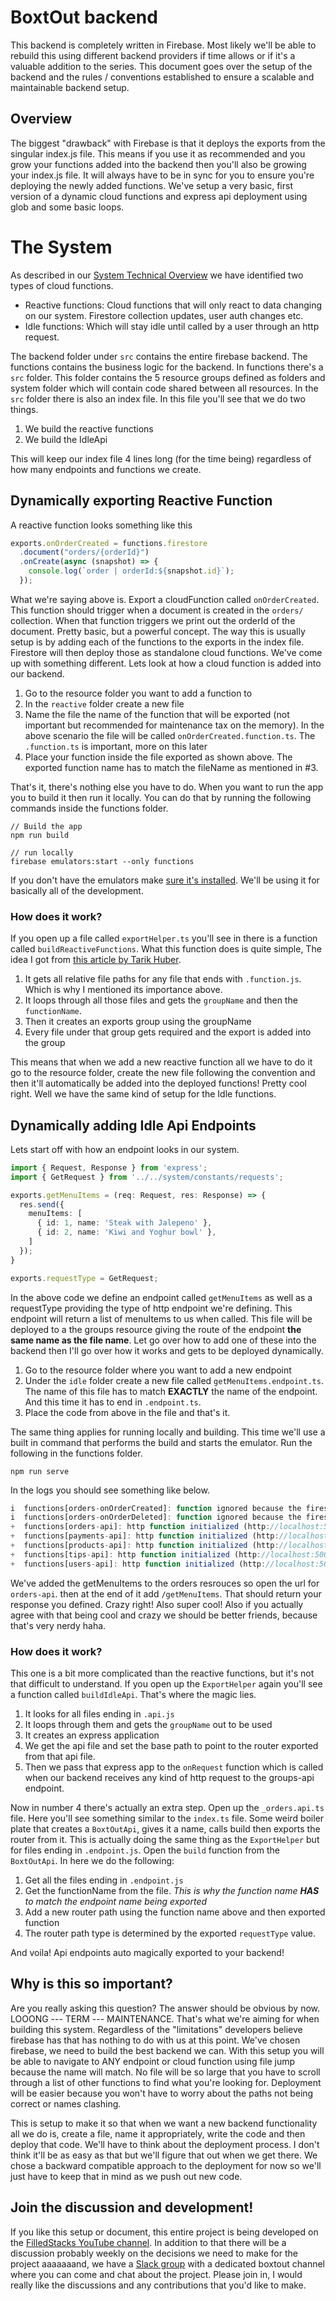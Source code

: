 # BoxtOut backend

This backend is completely written in Firebase. Most likely we'll be able to rebuild this using different backend providers if time allows or if it's a valuable addition to the series. This document goes over the setup of the backend and the rules / conventions established to ensure a scalable and maintainable backend setup.

## Overview

The biggest "drawback" with Firebase is that it deploys the exports from the singular index.js file. This means if you use it as recommended and you grow your functions added into the backend then you'll also be growing your index.js file. It will always have to be in sync for you to ensure you're deploying the newly added functions. We've setup a very basic, first version of a dynamic cloud functions and express api deployment using glob and some basic loops.

# The System

As described in our [System Technical Overview](https://github.com/FilledStacks/boxtout/wiki/System-Technical-Overview#backend-api-and-setup) we have identified two types of cloud functions. 

- Reactive functions: Cloud functions that will only react to data changing on our system. Firestore collection updates, user auth changes etc. 
- Idle functions: Which will stay idle until called by a user through an http request. 

The backend folder under `src` contains the entire firebase backend. The functions contains the business logic for the backend. In functions there's a `src` folder. This folder contains the 5 resource groups defined as folders and system folder which will contain code shared between all resources. In the `src` folder there is also an index file. In this file you'll see that we do two things. 

1. We build the reactive functions
2. We build the IdleApi

This will keep our index file 4 lines long (for the time being) regardless of how many endpoints and functions we create.

## Dynamically exporting Reactive Function

A reactive function looks something like this

```ts
exports.onOrderCreated = functions.firestore
  .document("orders/{orderId}")
  .onCreate(async (snapshot) => {
    console.log(`order | orderId:${snapshot.id}`);
  });
```

What we're saying above is. Export a cloudFunction called `onOrderCreated`. This function should trigger when a document is created in the `orders/` collection. When that function triggers we print out the orderId of the document. Pretty basic, but a powerful concept. The way this is usually setup is by adding each of the functions to the exports in the index file. Firestore will then deploy those as standalone cloud functions. We've come up with something different. Lets look at how a cloud function is added into our backend.

1. Go to the resource folder you want to add a function to
2. In the `reactive` folder create a new file
3. Name the file the name of the function that will be exported (not important but recommended for maintenance tax on the memory).
  In the above scenario the file will be called `onOrderCreated.function.ts`. The `.function.ts` is important, more on this later
4. Place your function inside the file exported as shown above. The exported function name has to match the fileName as mentioned in #3.

That's it, there's nothing else you have to do. When you want to run the app you to build it then run it locally. You can do that by running the following commands inside the functions folder.

```
// Build the app
npm run build

// run locally
firebase emulators:start --only functions
```

If you don't have the emulators make [sure it's installed](https://firebase.google.com/docs/functions/local-emulator#install_the_firebase_cli). We'll be using it for basically all of the development. 

### How does it work?

If you open up a file called `exportHelper.ts` you'll see in there is a function called `buildReactiveFunctions`. What this function does is quite simple, The idea I got from [this article by Tarik Huber](https://codeburst.io/organizing-your-firebase-cloud-functions-67dc17b3b0da). 

1. It gets all relative file paths for any file that ends with `.function.js`. Which is why I mentioned its importance above. 
2. It loops through all those files and gets the `groupName` and then the `functionName`.
3. Then it creates an exports group using the groupName
4. Every file under that group gets required and the export is added into the group

This means that when we add a new reactive function all we have to do it go to the resource folder, create the new file following the convention and then it'll automatically be added into the deployed functions! Pretty cool right. Well we have the same kind of setup for the Idle functions.

## Dynamically adding Idle Api Endpoints

Lets start off with how an endpoint looks in our system.

```ts
import { Request, Response } from 'express';
import { GetRequest } from '../../system/constants/requests';

exports.getMenuItems = (req: Request, res: Response) => {
  res.send({
    menuItems: [
      { id: 1, name: 'Steak with Jalepeno' },
      { id: 2, name: 'Kiwi and Yoghur bowl' },
    ]
  });
}

exports.requestType = GetRequest;
```

In the above code we define an endpoint called `getMenuItems` as well as a requestType providing the type of http endpoint we're defining. This endpoint will return a list of menuItems to us when called. This file will be deployed to a the groups resource giving the route of the endpoint **the same name as the file name**. Let go over how to add one of these into the backend then I'll go over how it works and gets to be deployed dynamically.

1. Go to the resource folder where you want to add a new endpoint
2. Under the `idle` folder create a new file called `getMenuItems.endpoint.ts`. The name of this file has to match **EXACTLY** the name of the endpoint. And this time it has to end in `.endpoint.ts`. 
3. Place the code from above in the file and that's it.

The same thing applies for running locally and building. This time we'll use a built in command that performs the build and starts the emulator. Run the following in the functions folder.

```
npm run serve
```

In the logs you should see something like below.

```ts
i  functions[orders-onOrderCreated]: function ignored because the firestore emulator does not exist or is not running.
i  functions[orders-onOrderDeleted]: function ignored because the firestore emulator does not exist or is not running.
+  functions[orders-api]: http function initialized (http://localhost:5000/boxtout-production/us-central1/orders-api).
+  functions[payments-api]: http function initialized (http://localhost:5000/boxtout-production/us-central1/payments-api).
+  functions[products-api]: http function initialized (http://localhost:5000/boxtout-production/us-central1/products-api).
+  functions[tips-api]: http function initialized (http://localhost:5000/boxtout-production/us-central1/tips-api).
+  functions[users-api]: http function initialized (http://localhost:5000/boxtout-production/us-central1/users-api).
```

We've added the getMenuItems to the orders resrouces so open the url for `orders-api`. then at the end of it add `/getMenuItems`. That should return your response you defined. Crazy right! Also super cool! Also if you actually agree with that being cool and crazy we should be better friends, because that's very nerdy haha.

### How does it work?

This one is a bit more complicated than the reactive functions, but it's not that difficult to understand. If you open up the `ExportHelper` again you'll see a function called `buildIdleApi`. That's where the magic lies.

1. It looks for all files ending in `.api.js`
2. It loops through them and gets the `groupName` out to be used
3. It creates an express application
4. We get the api file and set the base path to point to the router exported from that api file.
5. Then we pass that express app to the `onRequest` function which is called when our backend receives any kind of http request to the groups-api endpoint. 

Now in number 4 there's actually an extra step. Open up the `_orders.api.ts` file. Here you'll see something similar to the `index.ts` file. Some weird boiler plate that creates a `BoxtOutApi`, gives it a name, calls build then exports the router from it. This is actually doing the same thing as the `ExportHelper` but for files ending in `.endpoint.js`. Open the `build` function from the `BoxtOutApi`. In here we do the following:

1. Get all the files ending in `.endpoint.js`
2. Get the functionName from the file. *This is why the function name **HAS** to match the endpoint name being exported*
3. Add a new router path using the function name above and then exported function
4. The router path type is determined by the exported `requestType` value.

And voila! Api endpoints auto magically exported to your backend!

## Why is this so important? 

Are you really asking this question? The answer should be obvious by now. LOOONG --- TERM --- MAINTENANCE. That's what we're aiming for when building this system. Regardless of the "limitations" developers believe firebase has that has nothing to do with us at this point. We've chosen firebase, we need to build the best backend we can. With this setup you will be able to navigate to ANY endpoint or cloud function using file jump because the name will match. No file will be so large that you have to scroll through a list of other functions to find what you're looking for. Deployment will be easier because you won't have to worry about the paths not being correct or names clashing.

This is setup to make it so that when we want a new backend functionality all we do is, create a file, name it appropriately, write the code and then deploy that code. We'll have to think about the deployment process. I don't think it'll be as easy as that but we'll figure that out when we get there. We chose a backward compatible approach to the deployment for now so we'll just have to keep that in mind as we push out new code.

## Join the discussion and development!

If you like this setup or document, this entire project is being developed on the [FilledStacks YouTube channel](https://www.youtube.com/filledstacks). In addition to that there will be a discussion probably weekly on the decisions we need to make for the project aaaaaaand, we have a [Slack group](https://join.slack.com/t/filledstacks/shared_invite/zt-kjy2db0n-XJSiovQ69kVc1xcvekjA3w) with a dedicated boxtout channel where you can come and chat about the project. Please join in, I would really like the discussions and any contributions that you'd like to make.


